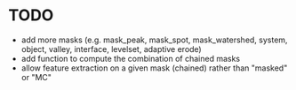 # TODO
- add more masks (e.g. mask_peak, mask_spot, mask_watershed, system, object, valley, interface, levelset, adaptive erode)
- add function to compute the combination of chained masks
- allow feature extraction on a given mask (chained) rather than "masked" or "MC"